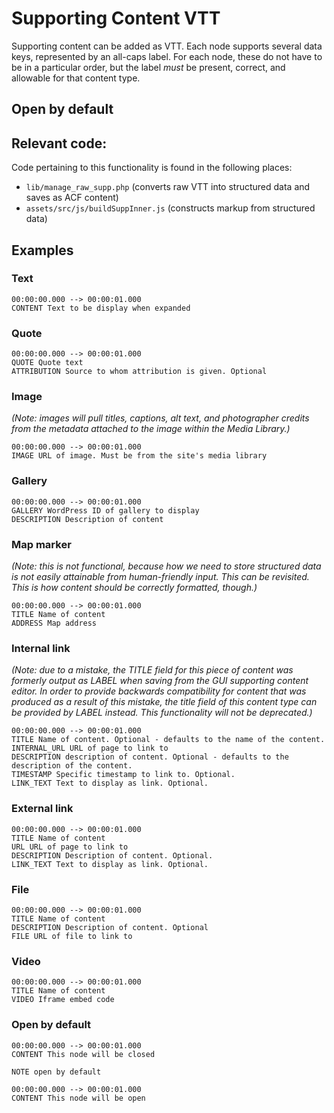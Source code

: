 # Supporting Content VTT

Supporting content can be added as VTT. Each node supports several data keys, represented by an all-caps label. For each node, these do not have to be in a particular order, but the label _must_ be present, correct, and allowable for that content type.

## Open by default

## Relevant code:
Code pertaining to this functionality is found in the following places:
* `lib/manage_raw_supp.php` (converts raw VTT into structured data and saves as ACF content)
* `assets/src/js/buildSuppInner.js` (constructs markup from structured data)

## Examples
### Text
```
00:00:00.000 --> 00:00:01.000
CONTENT Text to be display when expanded
```

### Quote
```
00:00:00.000 --> 00:00:01.000
QUOTE Quote text
ATTRIBUTION Source to whom attribution is given. Optional
```

### Image
_(Note: images will pull titles, captions, alt text, and photographer credits from the metadata attached to the image within the Media Library.)_
```
00:00:00.000 --> 00:00:01.000
IMAGE URL of image. Must be from the site's media library
```

### Gallery
```
00:00:00.000 --> 00:00:01.000
GALLERY WordPress ID of gallery to display
DESCRIPTION Description of content
```

### Map marker
_(Note: this is not functional, because how we need to store structured data is not easily attainable from human-friendly input. This can be revisited. This is how content should be correctly formatted, though.)_
```
00:00:00.000 --> 00:00:01.000
TITLE Name of content
ADDRESS Map address
```

### Internal link
_(Note: due to a mistake, the TITLE field for this piece of content was formerly output as LABEL when saving from the GUI supporting content editor. In order to provide backwards compatibility for content that was produced as a result of this mistake, the title field of this content type can be provided by LABEL instead. This functionality will not be deprecated.)_
```
00:00:00.000 --> 00:00:01.000
TITLE Name of content. Optional - defaults to the name of the content.
INTERNAL_URL URL of page to link to
DESCRIPTION description of content. Optional - defaults to the description of the content.
TIMESTAMP Specific timestamp to link to. Optional.
LINK_TEXT Text to display as link. Optional.
```

### External link
```
00:00:00.000 --> 00:00:01.000
TITLE Name of content
URL URL of page to link to
DESCRIPTION Description of content. Optional.
LINK_TEXT Text to display as link. Optional.
```

### File
```
00:00:00.000 --> 00:00:01.000
TITLE Name of content
DESCRIPTION Description of content. Optional
FILE URL of file to link to
```

### Video
```
00:00:00.000 --> 00:00:01.000
TITLE Name of content
VIDEO Iframe embed code
```

### Open by default
```
00:00:00.000 --> 00:00:01.000
CONTENT This node will be closed

NOTE open by default

00:00:00.000 --> 00:00:01.000
CONTENT This node will be open
```
